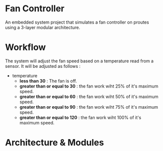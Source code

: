 # Fan Controller
An embedded system project that simulates a fan controller on proutes using a 3-layer modular architecture. 

# Workflow
The system will adjust the fan speed based on a temperature read from a sensor. It will be adjusted as follows : 
* temperature
  * **less than 30** : The fan is off. 
  * **greater than or equal to 30** : the fan work wiht 25% of it's maximum speed.
  * **greater than or equal to 60** : the fan work wiht 50% of it's maximum speed.
  * **greater than or equal to 90** : the fan work wiht 75% of it's maximum speed.
  * **greater than or equal to 120** : the fan work wiht 100% of it's maximum speed.

# Architecture & Modules

  
